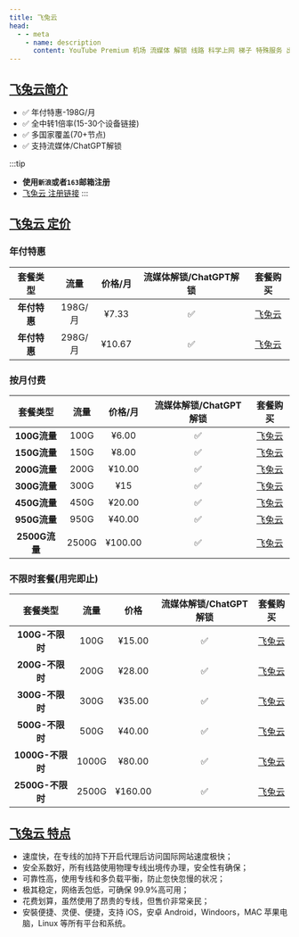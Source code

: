 ```yaml
---
title: 飞兔云
head:
  - - meta
    - name: description
      content: YouTube Premium 机场 流媒体 解锁 线路 科学上网 梯子 特殊服务 出国服务 奈飞 Netflix 迪士尼 YouTube 油管 hulu FlyingBird Bridge the Wise HBO Max Spotify 奈飞小铺 银河录像局 飞兔云
---
```


<!-- :::tip 618活动！来了来了！最宠你们的，还是飞鸟！

1: 月/季/半年付 85折 , 优惠码：`2461885` 可重复使用3次

2: 年付8折（站内折上折，高达64折 ）优惠码：`2461880` 可重复使用3次

**活动时间：即日起至2024年6月29日23点59分**

:::
<Links :items="[
{ name: 'FlyingBird 注册链接', icon:'https://flyingbirdlimo.com/wp-content/uploads/2022/03/Flying-Bird-Logo-cropped.png', link: 'https://xn--9kq10e0y7h.site/index.html?register=2cFF8mg4' },
]" /> -->

## [飞兔云简介](https://xn--9kq10e0y7h.site/index.html?register=2cFF8mg4)

- ✅ 年付特惠-198G/月
- ✅ 全中转1倍率(15-30个设备链接)
- ✅ 多国家覆盖(70+节点)
- ✅ 支持流媒体/ChatGPT解锁

:::tip

- **使用`新浪`或者`163`邮箱注册**
- [飞兔云 注册链接](https://xn--9kq10e0y7h.site/index.html?register=2cFF8mg4)
  :::

## [飞兔云 定价](https://xn--9kq10e0y7h.site/index.html?register=2cFF8mg4)

### 年付特惠

|   套餐类型   |  流量   | 价格/月 | 流媒体解锁/ChatGPT解锁 |                              套餐购买                              |
| :----------: | :-----: | :-----: | :--------------------: | :----------------------------------------------------------------: |
| **年付特惠** | 198G/月 |  ¥7.33  |           ✅           | [飞兔云](https://xn--9kq10e0y7h.site/index.html?register=2cFF8mg4) |
| **年付特惠** | 298G/月 | ¥10.67  |           ✅           | [飞兔云](https://xn--9kq10e0y7h.site/index.html?register=2cFF8mg4) |

### 按月付费

|                   套餐类型                   | 流量  | 价格/月 | 流媒体解锁/ChatGPT解锁 |                              套餐购买                              |
| :------------------------------------------: | :---: | :-----: | :--------------------: | :----------------------------------------------------------------: |
|                 **100G流量**                 | 100G  |  ¥6.00  |           ✅           | [飞兔云](https://xn--9kq10e0y7h.site/index.html?register=2cFF8mg4) |
|                 **150G流量**                 | 150G  |  ¥8.00  |           ✅           | [飞兔云](https://xn--9kq10e0y7h.site/index.html?register=2cFF8mg4) |
| <Badge type="tip" text="推荐" />**200G流量** | 200G  | ¥10.00  |           ✅           | [飞兔云](https://xn--9kq10e0y7h.site/index.html?register=2cFF8mg4) |
|                 **300G流量**                 | 300G  |   ¥15   |           ✅           | [飞兔云](https://xn--9kq10e0y7h.site/index.html?register=2cFF8mg4) |
|                 **450G流量**                 | 450G  | ¥20.00  |           ✅           | [飞兔云](https://xn--9kq10e0y7h.site/index.html?register=2cFF8mg4) |
|                 **950G流量**                 | 950G  | ¥40.00  |           ✅           | [飞兔云](https://xn--9kq10e0y7h.site/index.html?register=2cFF8mg4) |
|                **2500G流量**                 | 2500G | ¥100.00 |           ✅           | [飞兔云](https://xn--9kq10e0y7h.site/index.html?register=2cFF8mg4) |

### 不限时套餐(用完即止)

|     套餐类型     | 流量  |  价格   | 流媒体解锁/ChatGPT解锁 |                              套餐购买                              |
| :--------------: | :---: | :-----: | :--------------------: | :----------------------------------------------------------------: |
| **100G-不限时**  | 100G  | ¥15.00  |           ✅           | [飞兔云](https://xn--9kq10e0y7h.site/index.html?register=2cFF8mg4) |
| **200G-不限时**  | 200G  | ¥28.00  |           ✅           | [飞兔云](https://xn--9kq10e0y7h.site/index.html?register=2cFF8mg4) |
| **300G-不限时**  | 300G  | ¥35.00  |           ✅           | [飞兔云](https://xn--9kq10e0y7h.site/index.html?register=2cFF8mg4) |
| **500G-不限时**  | 500G  | ¥40.00  |           ✅           | [飞兔云](https://xn--9kq10e0y7h.site/index.html?register=2cFF8mg4) |
| **1000G-不限时** | 1000G | ¥80.00  |           ✅           | [飞兔云](https://xn--9kq10e0y7h.site/index.html?register=2cFF8mg4) |
| **2500G-不限时** | 2500G | ¥160.00 |           ✅           | [飞兔云](https://xn--9kq10e0y7h.site/index.html?register=2cFF8mg4) |

## [飞兔云 特点](https://xn--9kq10e0y7h.site/index.html?register=2cFF8mg4)

- 速度快，在专线的加持下开启代理后访问国际网站速度极快；
- 安全系数好，所有线路使用物理专线出境传办理，安全性有确保；
- 可靠性高，使用专线和多负载平衡，防止忽快忽慢的状况；
- 极其稳定，网络丢包低，可确保 99.9%高可用；
- 花费划算，虽然使用了昂贵的专线，但售价非常亲民；
- 安裝便捷、灵便、便捷，支持 iOS，安卓 Android，Windoors，MAC 苹果电脑，Linux 等所有平台和系统。
